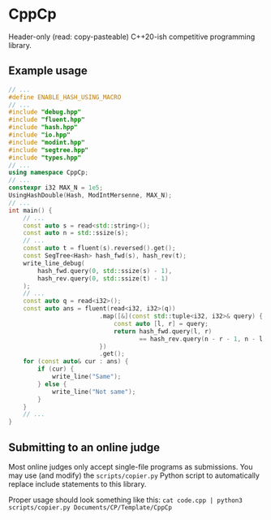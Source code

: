 # CppCp

Header-only (read: copy-pasteable) C++20-ish competitive programming library. 

## Example usage

```cpp
// ...
#define ENABLE_HASH_USING_MACRO
// ...
#include "debug.hpp"
#include "fluent.hpp"
#include "hash.hpp"
#include "io.hpp"
#include "modint.hpp"
#include "segtree.hpp"
#include "types.hpp"
// ...
using namespace CppCp;
// ...
constexpr i32 MAX_N = 1e5;
UsingHashDouble(Hash, ModIntMersenne, MAX_N);
// ...
int main() {
    // ...
    const auto s = read<std::string>();
    const auto n = std::ssize(s);
    // ...
    const auto t = fluent(s).reversed().get();
    const SegTree<Hash> hash_fwd(s), hash_rev(t);
    write_line_debug(
        hash_fwd.query(0, std::ssize(s) - 1),
        hash_rev.query(0, std::ssize(t) - 1)
    );
    // ...
    const auto q = read<i32>();
    const auto ans = fluent(read<i32, i32>(q))
                         .map([&](const std::tuple<i32, i32>& query) {
                             const auto [l, r] = query;
                             return hash_fwd.query(l, r)
                                    == hash_rev.query(n - r - 1, n - l - 1);
                         })
                         .get();
    for (const auto& cur : ans) {
        if (cur) {
            write_line("Same");
        } else {
            write_line("Not same");
        }
    }
    // ...
}
```

## Submitting to an online judge

Most online judges only accept single-file programs as submissions. You may use (and modify) the `scripts/copier.py` Python script to automatically replace include statements to this library.

Proper usage should look something like this: `cat code.cpp | python3 scripts/copier.py Documents/CP/Template/CppCp`
